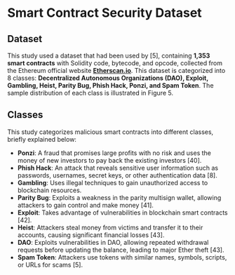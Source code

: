 # Smart Contract Security Dataset

## Dataset
This study used a dataset that had been used by [5], containing **1,353 smart contracts** with Solidity code, bytecode, and opcode, collected from the Ethereum official website **[Etherscan.io](https://etherscan.io/)**. This dataset is categorized into 8 classes: **Decentralized Autonomous Organizations (DAO), Exploit, Gambling, Heist, Parity Bug, Phish Hack, Ponzi, and Spam Token**. The sample distribution of each class is illustrated in Figure 5.

## Classes
This study categorizes malicious smart contracts into different classes, briefly explained below:

- **Ponzi**: A fraud that promises large profits with no risk and uses the money of new investors to pay back the existing investors [40].
- **Phish Hack**: An attack that reveals sensitive user information such as passwords, usernames, secret keys, or other authentication data [8].
- **Gambling**: Uses illegal techniques to gain unauthorized access to blockchain resources.
- **Parity Bug**: Exploits a weakness in the parity multisign wallet, allowing attackers to gain control and make money [41].
- **Exploit**: Takes advantage of vulnerabilities in blockchain smart contracts [42].
- **Heist**: Attackers steal money from victims and transfer it to their accounts, causing significant financial losses [43].
- **DAO**: Exploits vulnerabilities in DAO, allowing repeated withdrawal requests before updating the balance, leading to major Ether theft [43].
- **Spam Token**: Attackers use tokens with similar names, symbols, scripts, or URLs for scams [5].
